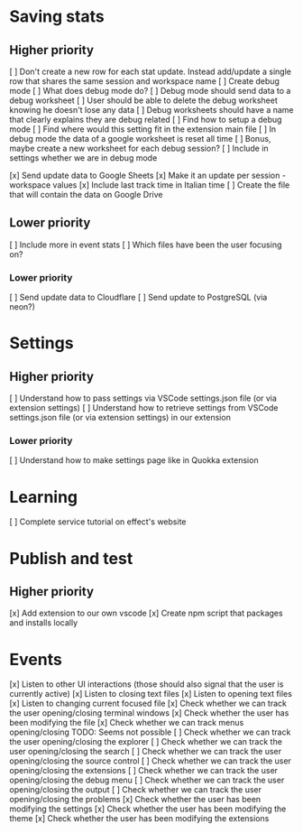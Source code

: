 # Saving stats

## Higher priority

[ ] Don't create a new row for each stat update. Instead add/update a single row that shares the same session and workspace name
[ ] Create debug mode
[ ] What does debug mode do?
[ ] Debug mode should send data to a debug worksheet
[ ] User should be able to delete the debug worksheet knowing he doesn't lose any data
[ ] Debug worksheets should have a name that clearly explains they are debug related
[ ] Find how to setup a debug mode
[ ] Find where would this setting fit in the extension main file
[ ] In debug mode the data of a google worksheet is reset all time
[ ] Bonus, maybe create a new worksheet for each debug session?
[ ] Include in settings whether we are in debug mode

[x] Send update data to Google Sheets
[x] Make it an update per session - workspace values
[x] Include last track time in Italian time
[ ] Create the file that will contain the data on Google Drive

## Lower priority

[ ] Include more in event stats
[ ] Which files have been the user focusing on?

### Lower priority

[ ] Send update data to Cloudflare
[ ] Send update to PostgreSQL (via neon?)

# Settings

## Higher priority

[ ] Understand how to pass settings via VSCode settings.json file (or via extension settings)
[ ] Understand how to retrieve settings from VSCode settings.json file (or via extension settings) in our extension

### Lower priority

[ ] Understand how to make settings page like in Quokka extension

# Learning

[ ] Complete service tutorial on effect's website

# Publish and test

## Higher priority

[x] Add extension to our own vscode
[x] Create npm script that packages and installs locally

# Events

[x] Listen to other UI interactions (those should also signal that the user is currently active)
[x] Listen to closing text files
[x] Listen to opening text files
[x] Listen to changing current focused file
[x] Check whether we can track the user opening/closing terminal windows
[x] Check whether the user has been modifying the file
[x] Check whether we can track menus opening/closing
TODO: Seems not possible
[ ] Check whether we can track the user opening/closing the explorer
[ ] Check whether we can track the user opening/closing the search
[ ] Check whether we can track the user opening/closing the source control
[ ] Check whether we can track the user opening/closing the extensions
[ ] Check whether we can track the user opening/closing the debug menu
[ ] Check whether we can track the user opening/closing the output
[ ] Check whether we can track the user opening/closing the problems
[x] Check whether the user has been modifying the settings
[x] Check whether the user has been modifying the theme
[x] Check whether the user has been modifying the extensions

